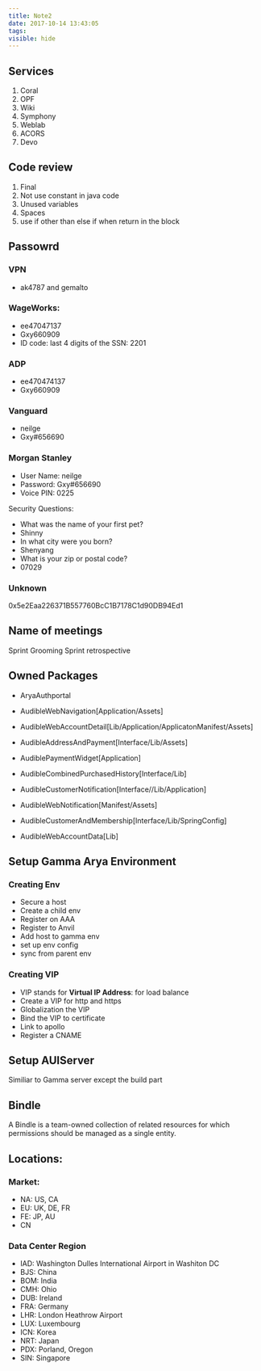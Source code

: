 ```yaml
---
title: Note2
date: 2017-10-14 13:43:05
tags:
visible: hide
---
```


## Services

1. Coral
2. OPF
3. Wiki
4. Symphony
5. Weblab
6. ACORS
7. Devo


## Code review

1. Final
2. Not use constant in java code
3. Unused variables
4. Spaces
5. use if other than else if when return in the block


## Passowrd

### VPN

* ak4787 and gemalto

### WageWorks:

* ee47047137	
* Gxy660909
* ID code: last 4 digits of the SSN: 2201

### ADP

* ee470474137
* Gxy660909

### Vanguard

* neilge
* Gxy#656690

### Morgan Stanley
* User Name: neilge
* Password: Gxy#656690
* Voice PIN: 0225

Security Questions: 

* What was the name of your first pet?
* Shinny
* In what city were you born? 
* Shenyang
* What is your zip or postal code?
* 07029

### Unknown

0x5e2Eaa226371B557760BcC1B7178C1d90DB94Ed1

## Name of meetings


Sprint Grooming
Sprint retrospective

## Owned Packages

* AryaAuthportal
* AudibleWebNavigation[Application/Assets]
* AudibleWebAccountDetail[Lib/Application/ApplicatonManifest/Assets]

* AudibleAddressAndPayment[Interface/Lib/Assets]
* AudiblePaymentWidget[Application]
* AudibleCombinedPurchasedHistory[Interface/Lib]

* AudibleCustomerNotification[Interface//Lib/Application]
* AudibleWebNotification[Manifest/Assets]

* AudibleCustomerAndMembership[Interface/Lib/SpringConfig]
* AudibleWebAccountData[Lib]

## Setup Gamma Arya Environment

### Creating Env

* Secure a host
* Create a child env
* Register on AAA
* Register to Anvil
* Add host to gamma env
* set up env config
* sync from parent env

### Creating VIP

* VIP stands for **Virtual IP Address**: for load balance
* Create a VIP for http and https
* Globalization the VIP
* Bind the VIP to certificate
* Link to apollo
* Register a CNAME

## Setup AUIServer

Similiar to Gamma server except the build part

## Bindle

A Bindle is a team-owned collection of related resources for which permissions should be managed as a single entity.


## Locations:

### Market:

* NA: US, CA
* EU: UK, DE, FR
* FE: JP, AU
* CN

### Data Center Region

* IAD: Washington Dulles International Airport in Washiton DC
* BJS: China
* BOM: India
* CMH: Ohio
* DUB: Ireland
* FRA: Germany
* LHR: London Heathrow Airport
* LUX: Luxembourg
* ICN: Korea
* NRT: Japan
* PDX: Porland, Oregon
* SIN: Singapore
